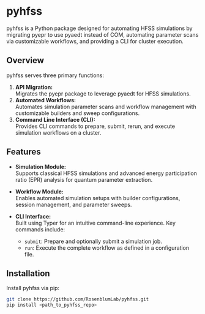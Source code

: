 # pyhfss

pyhfss is a Python package designed for automating HFSS simulations by migrating pyepr to use pyaedt instead of COM, automating parameter scans via customizable workflows, and providing a CLI for cluster execution.

## Overview

pyhfss serves three primary functions:
1. **API Migration:**  
   Migrates the pyepr package to leverage pyaedt for HFSS simulations.
2. **Automated Workflows:**  
   Automates simulation parameter scans and workflow management with customizable builders and sweep configurations.
3. **Command Line Interface (CLI):**  
   Provides CLI commands to prepare, submit, rerun, and execute simulation workflows on a cluster.

## Features

- **Simulation Module:**  
  Supports classical HFSS simulations and advanced energy participation ratio (EPR) analysis for quantum parameter extraction.
  
- **Workflow Module:**  
  Enables automated simulation setups with builder configurations, session management, and parameter sweeps.
  
- **CLI Interface:**  
  Built using Typer for an intuitive command-line experience. Key commands include:
  - `submit`: Prepare and optionally submit a simulation job.
  - `run`: Execute the complete workflow as defined in a configuration file.

## Installation

Install pyhfss via pip:

```bash
git clone https://github.com/RosenblumLab/pyhfss.git
pip install <path_to_pyhfss_repo>
```